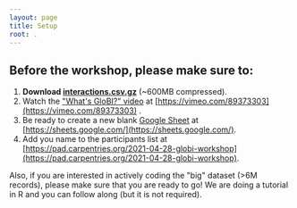 ```yaml
---
layout: page
title: Setup
root: .
---
```


## Before the workshop, please make sure to:

1. **Download [interactions.csv.gz](https://depot.globalbioticinteractions.org/snapshot/target/data/csv/interactions.csv.gz)** (~600MB compressed).
2. Watch the ["What's GloBI?" video](https://vimeo.com/89373303) at [https://vimeo.com/89373303](https://vimeo.com/89373303) .
3. Be ready to create a new blank [Google Sheet](https://sheets.google.com/) at  [https://sheets.google.com/](https://sheets.google.com/).
4. Add you name to the participants list at [https://pad.carpentries.org/2021-04-28-globi-workshop](https://pad.carpentries.org/2021-04-28-globi-workshop). 

Also, if you are interested in actively coding the "big" dataset (>6M records), please make sure that you are ready to go! We are doing a tutorial in R and you can follow along (but it is not required).  



